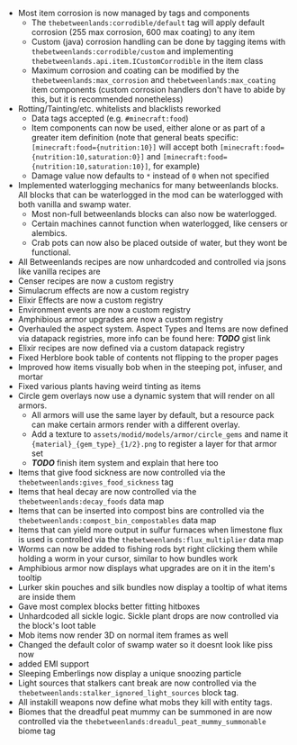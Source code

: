 * Most item corrosion is now managed by tags and components
  * The `thebetweenlands:corrodible/default` tag will apply default corrosion (255 max corrosion, 600 max coating) to any item
  * Custom (java) corrosion handling can be done by tagging items with `thebetweenlands:corrodible/custom` and implementing `thebetweenlands.api.item.ICustomCorrodible` in the item class
  * Maximum corrosion and coating can be modified by the `thebetweenlands:max_corrosion` and `thebetweenlands:max_coating` item components (custom corrosion handlers don't have to abide by this, but it is recommended nonetheless)
* Rotting/Tainting/etc. whitelists and blacklists reworked
  * Data tags accepted (e.g. `#minecraft:food`)
  * Item components can now be used, either alone or as part of a greater item definition (note that general beats specific: `[minecraft:food={nutrition:10}]` will accept both `[minecraft:food={nutrition:10,saturation:0}]` and `[minecraft:food={nutrition:10,saturation:10}]`, for example)
  * Damage value now defaults to `*` instead of `0` when not specified
* Implemented waterlogging mechanics for many betweenlands blocks. All blocks that can be waterlogged in the mod can be waterlogged with both vanilla and swamp water.
  * Most non-full betweenlands blocks can also now be waterlogged.
  * Certain machines cannot function when waterlogged, like censers or alembics.
  * Crab pots can now also be placed outside of water, but they wont be functional.
* All Betweenlands recipes are now unhardcoded and controlled via jsons like vanilla recipes are
* Censer recipes are now a custom registry
* Simulacrum effects are now a custom registry
* Elixir Effects are now a custom registry
* Environment events are now a custom registry
* Amphibious armor upgrades are now a custom registry
* Overhauled the aspect system. Aspect Types and Items are now defined via datapack registries, more info can be found here: _**TODO**_ gist link
* Elixir recipes are now defined via a custom datapack registry
* Fixed Herblore book table of contents not flipping to the proper pages
* Improved how items visually bob when in the steeping pot, infuser, and mortar
* Fixed various plants having weird tinting as items
* Circle gem overlays now use a dynamic system that will render on all armors.
  * All armors will use the same layer by default, but a resource pack can make certain armors render with a different overlay.
  * Add a texture to `assets/modid/models/armor/circle_gems` and name it `{material}_{gem_type}_{1/2}.png` to register a layer for that armor set
  * _**TODO**_ finish item system and explain that here too
* Items that give food sickness are now controlled via the `thebetweenlands:gives_food_sickness` tag
* Items that heal decay are now controlled via the `thebetweenlands:decay_foods` data map
* Items that can be inserted into compost bins are controlled via the `thebetweenlands:compost_bin_compostables` data map
* Items that can yield more output in sulfur furnaces when limestone flux is used is controlled via the `thebetweenlands:flux_multiplier` data map
* Worms can now be added to fishing rods byt right clicking them while holding a worm in your cursor, similar to how bundles work
* Amphibious armor now displays what upgrades are on it in the item's tooltip
* Lurker skin pouches and silk bundles now display a tooltip of what items are inside them
* Gave most complex blocks better fitting hitboxes
* Unhardcoded all sickle logic. Sickle plant drops are now controlled via the block's loot table
* Mob items now render 3D on normal item frames as well
* Changed the default color of swamp water so it doesnt look like piss now
* added EMI support
* Sleeping Emberlings now display a unique snoozing particle
* Light sources that stalkers cant break are now controlled via the `thebetweenlands:stalker_ignored_light_sources` block tag.
* All instakill weapons now define what mobs they kill with entity tags.
* Biomes that the dreadful peat mummy can be summoned in are now controlled via the `thebetweenlands:dreadul_peat_mummy_summonable` biome tag